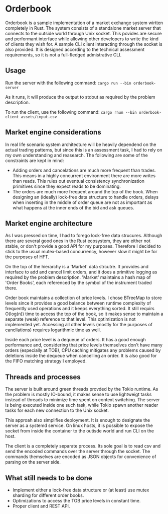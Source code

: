 # Orderbook

Orderbook is a sample implementation of a market exchange system wirtten completely in Rust. The system consists of a
standalone market server that connects to the outside world through Unix socket. This povides are secure and performant
interface while allowing other developers to write the kind of clients they wish for. A sample CLI client interacting
through the socket is also provided. It is designed according to the technical assessment requirements, so it is not
a full-fledged admistrative CLI.

## Usage

Run the server with the following command:
```cargo run --bin orderbook-server```

As it runs, it will produce the output to stdout as required by the problem description.

To run the client, use the following command:
```cargo rnun --bin orderbook-client assets/input.csv```

## Market engine considerations

In real life scenario system architecture will be heavily dependend on the actual trading patterns, but since this is
an assessment task, I had to rely on my own understanding and reasearch. The following are some of the constraints are kept in mind:
 - Adding orders and cancelations are much more frequent than trades. This means in a highly concurrent environment
   there are more writes than reads. This rules out eventual consistency synchronization primitives since they expect
   reads to be dominating.
 - The orders are much more frequent around the top of the book. When designing an (ideally) lock-free data structure
   to handle orders, delays when inserting in the middle of order queue are not as important as what happens at the
   inner ends of the bid and ask queues.

## Market engine architecture

As I was pressed on time, I had to forego lock-free data strucures. Although there are several good ones in the Rust
ecosystem, they are either not stable, or don't provide a good API for my purposes. Therefore I decided to stick to
the usual mutex-based concurrency, however slow it might be for the purposes of HFT.

On the top of the hierarchy is a 'Market' data strcutre. It provides and interface to add and cancel limit orders, and
it does a primitive logging as required by the problem description. 'Market' maintains a hash map of 'Order Books',
each referenced by the symbol of the instrument traded there.

Order book maintains a collection of price levels. I chose BTreeMap to store levels since it provides a good balance
between runtime complexity of frequently used operations and it keeps everything sorted. It still requirs O(log(n))
time to access the top of the book, so it makes sense to maintain a separate (weak) reference to that level. This
optimization is not implemented yet. Accessing all other levels (mostly for the purposes of cancllations) requires
logarithmic time as well.

Inside each price level is a dequeue of orders. It has a good enough performance and, considering that price levels
themselves don't have many orders (especially at TOB), CPU caching mitigates any problems caused by deletions inside
the dequeue when cancelling an order. It is also good for the FIFO matching strategy I employed.

## Threads and processes

The server is built around green threads provded by the Tokio runtime. As the problem is mostly IO-bound, it makes
sense to use lightweigt tasks instead of threads to minimize time spent on context switching. The server is being
executed inside one such task, while Tokio spawn another reader tasks for each new connection to the Unix socket.

This approah also simplifies deployment. It is enough to designate the server as a systemd service. On linux hosts,
it is possible to expose the socket from inside the container to the outisde world and run CLI on the host.

The client is a completely separate process. Its sole goal is to read csv and send the encoded commands over the
server through the socket. The commands themselves are encoded as JSON objects for convenience of parsing on the
server side.

## What still needs to be done

 - Implement either a lock-free data structure or (at least) use mutex sharding for different order books.
 - Optimizations to access the TOB price levels in constant time.
 - Proper client and REST API.
